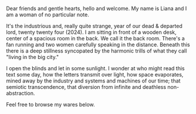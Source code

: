 <!--
Copyright (c) 2024 Liana64
-->

Dear friends and gentle hearts, hello and welcome. My name is Liana and I am a woman of no particular note.

It's the industrious and, really quite strange, year of our dead & departed lord, twenty twenty four (2024). I am sitting in front of a wooden desk, center of a spacious room in the back. We call it the back room. There's a fan running and two women carefully speaking in the distance. Beneath this there is a deep stillness syncopated by the harmonic trills of what they call "living in the big city."

I open the blinds and let in some sunlight. I wonder at who might read this text some day, how the letters transmit over light, how space evaporates, mined away by the industry and systems and machines of our time; that semiotic transcendence, that diversion from infinite and deathless non-abstraction.

Feel free to browse my wares below.
